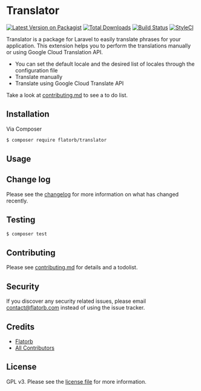 # Translator

[![Latest Version on Packagist][ico-version]][link-packagist]
[![Total Downloads][ico-downloads]][link-downloads]
[![Build Status][ico-travis]][link-travis]
[![StyleCI][ico-styleci]][link-styleci]

Translator is a package for Laravel to easily translate phrases for your application. This extension helps you to perform the translations manually or using Google Cloud Translation API.  
- You can set the default locale and the desired list of locales through the configuration file
- Translate manually
- Translate using Google Cloud Translate API

Take a look at [contributing.md](contributing.md) to see a to do list.

## Installation

Via Composer

``` bash
$ composer require flatorb/translator
```

## Usage

## Change log

Please see the [changelog](changelog.md) for more information on what has changed recently.

## Testing

``` bash
$ composer test
```

## Contributing

Please see [contributing.md](contributing.md) for details and a todolist.

## Security

If you discover any security related issues, please email contact@flatorb.com instead of using the issue tracker.

## Credits

- [Flatorb][link-author]
- [All Contributors][link-contributors]

## License

GPL v3. Please see the [license file](license.md) for more information.

[ico-version]: https://img.shields.io/packagist/v/flatorb/translator.svg?style=flat-square
[ico-downloads]: https://img.shields.io/packagist/dt/flatorb/translator.svg?style=flat-square
[ico-travis]: https://img.shields.io/travis/flatorb/translator/master.svg?style=flat-square
[ico-styleci]: https://styleci.io/repos/12345678/shield

[link-packagist]: https://packagist.org/packages/flatorb/translator
[link-downloads]: https://packagist.org/packages/flatorb/translator
[link-travis]: https://travis-ci.org/flatorb/translator
[link-styleci]: https://styleci.io/repos/12345678
[link-author]: https://github.com/flatorb
[link-contributors]: ../../contributors

